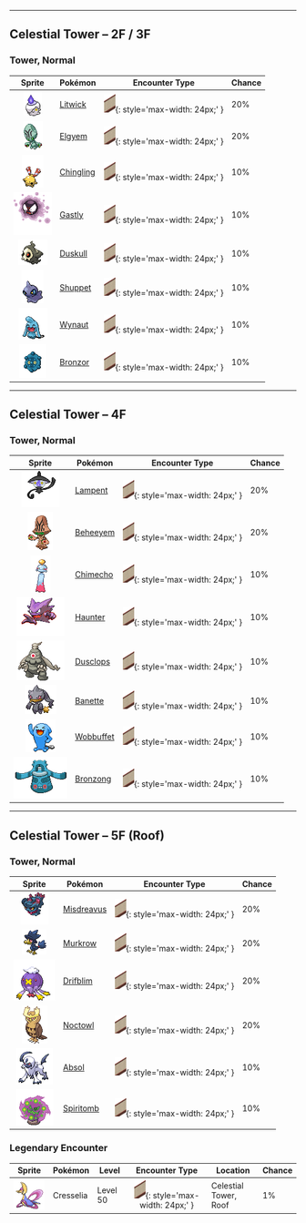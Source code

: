 

---

## Celestial Tower – 2F / 3F

### Tower, Normal

| Sprite | Pokémon | Encounter Type | Chance |
| :---: | --- | :---: | --- |
| ![litwick](../assets/sprites/litwick/front.gif) | [Litwick](../pokemon/litwick.md/) | ![Tower, Normal](../assets/encounter_types/tower_normal.png){: style='max-width: 24px;' } | 20% |
| ![elgyem](../assets/sprites/elgyem/front.gif) | [Elgyem](../pokemon/elgyem.md/) | ![Tower, Normal](../assets/encounter_types/tower_normal.png){: style='max-width: 24px;' } | 20% |
| ![chingling](../assets/sprites/chingling/front.gif) | [Chingling](../pokemon/chingling.md/) | ![Tower, Normal](../assets/encounter_types/tower_normal.png){: style='max-width: 24px;' } | 10% |
| ![gastly](../assets/sprites/gastly/front.gif) | [Gastly](../pokemon/gastly.md/) | ![Tower, Normal](../assets/encounter_types/tower_normal.png){: style='max-width: 24px;' } | 10% |
| ![duskull](../assets/sprites/duskull/front.gif) | [Duskull](../pokemon/duskull.md/) | ![Tower, Normal](../assets/encounter_types/tower_normal.png){: style='max-width: 24px;' } | 10% |
| ![shuppet](../assets/sprites/shuppet/front.gif) | [Shuppet](../pokemon/shuppet.md/) | ![Tower, Normal](../assets/encounter_types/tower_normal.png){: style='max-width: 24px;' } | 10% |
| ![wynaut](../assets/sprites/wynaut/front.gif) | [Wynaut](../pokemon/wynaut.md/) | ![Tower, Normal](../assets/encounter_types/tower_normal.png){: style='max-width: 24px;' } | 10% |
| ![bronzor](../assets/sprites/bronzor/front.gif) | [Bronzor](../pokemon/bronzor.md/) | ![Tower, Normal](../assets/encounter_types/tower_normal.png){: style='max-width: 24px;' } | 10%

---

## Celestial Tower – 4F

### Tower, Normal

| Sprite | Pokémon | Encounter Type | Chance |
| :---: | --- | :---: | --- |
| ![lampent](../assets/sprites/lampent/front.gif) | [Lampent](../pokemon/lampent.md/) | ![Tower, Normal](../assets/encounter_types/tower_normal.png){: style='max-width: 24px;' } | 20% |
| ![beheeyem](../assets/sprites/beheeyem/front.gif) | [Beheeyem](../pokemon/beheeyem.md/) | ![Tower, Normal](../assets/encounter_types/tower_normal.png){: style='max-width: 24px;' } | 20% |
| ![chimecho](../assets/sprites/chimecho/front.gif) | [Chimecho](../pokemon/chimecho.md/) | ![Tower, Normal](../assets/encounter_types/tower_normal.png){: style='max-width: 24px;' } | 10% |
| ![haunter](../assets/sprites/haunter/front.gif) | [Haunter](../pokemon/haunter.md/) | ![Tower, Normal](../assets/encounter_types/tower_normal.png){: style='max-width: 24px;' } | 10% |
| ![dusclops](../assets/sprites/dusclops/front.gif) | [Dusclops](../pokemon/dusclops.md/) | ![Tower, Normal](../assets/encounter_types/tower_normal.png){: style='max-width: 24px;' } | 10% |
| ![banette](../assets/sprites/banette/front.gif) | [Banette](../pokemon/banette.md/) | ![Tower, Normal](../assets/encounter_types/tower_normal.png){: style='max-width: 24px;' } | 10% |
| ![wobbuffet](../assets/sprites/wobbuffet/front.gif) | [Wobbuffet](../pokemon/wobbuffet.md/) | ![Tower, Normal](../assets/encounter_types/tower_normal.png){: style='max-width: 24px;' } | 10% |
| ![bronzong](../assets/sprites/bronzong/front.gif) | [Bronzong](../pokemon/bronzong.md/) | ![Tower, Normal](../assets/encounter_types/tower_normal.png){: style='max-width: 24px;' } | 10%

---

## Celestial Tower – 5F (Roof)

### Tower, Normal

| Sprite | Pokémon | Encounter Type | Chance |
| :---: | --- | :---: | --- |
| ![misdreavus](../assets/sprites/misdreavus/front.gif) | [Misdreavus](../pokemon/misdreavus.md/) | ![Tower, Normal](../assets/encounter_types/tower_normal.png){: style='max-width: 24px;' } | 20% |
| ![murkrow](../assets/sprites/murkrow/front.gif) | [Murkrow](../pokemon/murkrow.md/) | ![Tower, Normal](../assets/encounter_types/tower_normal.png){: style='max-width: 24px;' } | 20% |
| ![drifblim](../assets/sprites/drifblim/front.gif) | [Drifblim](../pokemon/drifblim.md/) | ![Tower, Normal](../assets/encounter_types/tower_normal.png){: style='max-width: 24px;' } | 20% |
| ![noctowl](../assets/sprites/noctowl/front.gif) | [Noctowl](../pokemon/noctowl.md/) | ![Tower, Normal](../assets/encounter_types/tower_normal.png){: style='max-width: 24px;' } | 20% |
| ![absol](../assets/sprites/absol/front.gif) | [Absol](../pokemon/absol.md/) | ![Tower, Normal](../assets/encounter_types/tower_normal.png){: style='max-width: 24px;' } | 10% |
| ![spiritomb](../assets/sprites/spiritomb/front.gif) | [Spiritomb](../pokemon/spiritomb.md/) | ![Tower, Normal](../assets/encounter_types/tower_normal.png){: style='max-width: 24px;' } | 10% |

### Legendary Encounter

| Sprite | Pokémon | Level | Encounter Type | Location | Chance |
| :---: | --- | --- | :---: | --- | --- |
| ![cresselia](../assets/sprites/cresselia/front.gif) | Cresselia | Level 50 | ![tower_normal](../assets/encounter_types/tower_normal.png){: style='max-width: 24px;' } | Celestial Tower,<br>Roof | 1% |
